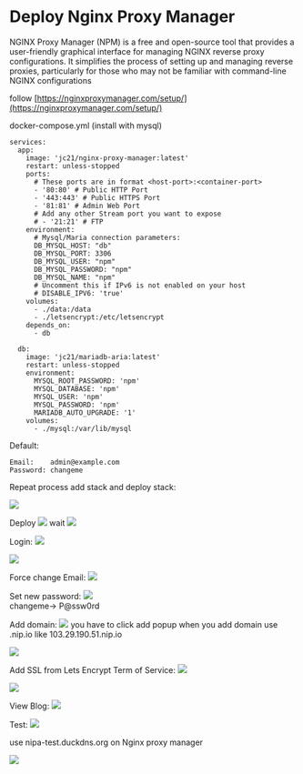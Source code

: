 # Deploy Nginx Proxy Manager

NGINX Proxy Manager (NPM) is a free and open-source tool that provides a user-friendly graphical interface for managing NGINX reverse proxy configurations. It simplifies the process of setting up and managing reverse proxies, particularly for those who may not be familiar with command-line NGINX configurations

follow [https://nginxproxymanager.com/setup/](https://nginxproxymanager.com/setup/)

docker-compose.yml  (install with mysql)
```
services:
  app:
    image: 'jc21/nginx-proxy-manager:latest'
    restart: unless-stopped
    ports:
      # These ports are in format <host-port>:<container-port>
      - '80:80' # Public HTTP Port
      - '443:443' # Public HTTPS Port
      - '81:81' # Admin Web Port
      # Add any other Stream port you want to expose
      # - '21:21' # FTP
    environment:
      # Mysql/Maria connection parameters:
      DB_MYSQL_HOST: "db"
      DB_MYSQL_PORT: 3306
      DB_MYSQL_USER: "npm"
      DB_MYSQL_PASSWORD: "npm"
      DB_MYSQL_NAME: "npm"
      # Uncomment this if IPv6 is not enabled on your host
      # DISABLE_IPV6: 'true'
    volumes:
      - ./data:/data
      - ./letsencrypt:/etc/letsencrypt
    depends_on:
      - db

  db:
    image: 'jc21/mariadb-aria:latest'
    restart: unless-stopped
    environment:
      MYSQL_ROOT_PASSWORD: 'npm'
      MYSQL_DATABASE: 'npm'
      MYSQL_USER: 'npm'
      MYSQL_PASSWORD: 'npm'
      MARIADB_AUTO_UPGRADE: '1'
    volumes:
      - ./mysql:/var/lib/mysql
```

Default:
```
Email:    admin@example.com
Password: changeme
```

Repeat process add stack and deploy stack:

![](./images/add-stack-nginx-proxy-manager.png)

Deploy
![](./images/deploy-nginx-proxy.png)
wait
![](./images/stack-nginx-proxy-view.png)

Login:
![](./images/nginx-proxy-login.png)

![](./images/nginx-proxy-login2.png)

Force change Email:
![](./images/nginx-proxy-change-email.png)

Set new password:
![](./images/nginx-proxy-change-password.png)  
changeme-> P@ssw0rd

Add domain:
![](./images/add-domain.png)
you have to click add popup when you add domain
use  <publicip>.nip.io  like 103.29.190.51.nip.io

![](./images/addip-port.png)

Add SSL from Lets Encrypt Term of Service:
![](./images/add-ssl.png)

![](./images/proxy-host.png)

View Blog:
![](./images/view-blog.png)

Test:
![](./images/duckdns-ip.png)

use nipa-test.duckdns.org  on Nginx proxy manager

![](./images/nipa-test-duckdns.png)

